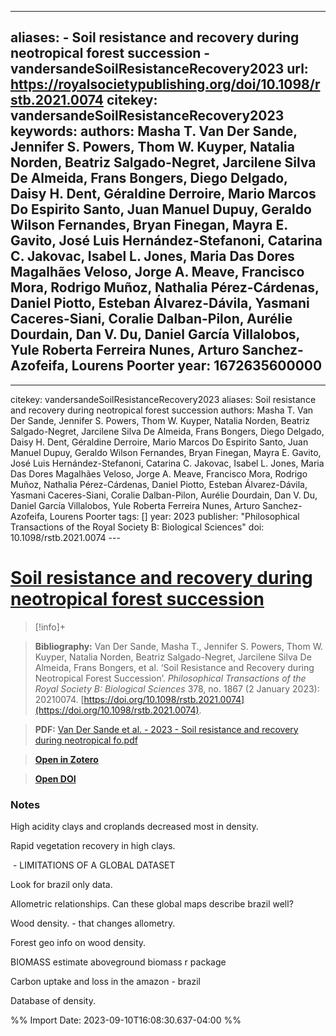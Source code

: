 

---
aliases:
    - Soil resistance and recovery during neotropical forest succession
    - vandersandeSoilResistanceRecovery2023
url: https://royalsocietypublishing.org/doi/10.1098/rstb.2021.0074
citekey: vandersandeSoilResistanceRecovery2023
keywords: 
authors: Masha T. Van Der Sande, Jennifer S. Powers, Thom W. Kuyper, Natalia Norden, Beatriz Salgado-Negret, Jarcilene Silva De Almeida, Frans Bongers, Diego Delgado, Daisy H. Dent, Géraldine Derroire, Mario Marcos Do Espirito Santo, Juan Manuel Dupuy, Geraldo Wilson Fernandes, Bryan Finegan, Mayra E. Gavito, José Luis Hernández-Stefanoni, Catarina C. Jakovac, Isabel L. Jones, Maria Das Dores Magalhães Veloso, Jorge A. Meave, Francisco Mora, Rodrigo Muñoz, Nathalia Pérez-Cárdenas, Daniel Piotto, Esteban Álvarez-Dávila, Yasmani Caceres-Siani, Coralie Dalban-Pilon, Aurélie Dourdain, Dan V. Du, Daniel García Villalobos, Yule Roberta Ferreira Nunes, Arturo Sanchez-Azofeifa, Lourens Poorter
year: 1672635600000
---
--- 
citekey: vandersandeSoilResistanceRecovery2023 
aliases: Soil resistance and recovery during neotropical forest succession
authors: Masha T. Van Der Sande, Jennifer S. Powers, Thom W. Kuyper, Natalia Norden, Beatriz Salgado-Negret, Jarcilene Silva De Almeida, Frans Bongers, Diego Delgado, Daisy H. Dent, Géraldine Derroire, Mario Marcos Do Espirito Santo, Juan Manuel Dupuy, Geraldo Wilson Fernandes, Bryan Finegan, Mayra E. Gavito, José Luis Hernández-Stefanoni, Catarina C. Jakovac, Isabel L. Jones, Maria Das Dores Magalhães Veloso, Jorge A. Meave, Francisco Mora, Rodrigo Muñoz, Nathalia Pérez-Cárdenas, Daniel Piotto, Esteban Álvarez-Dávila, Yasmani Caceres-Siani, Coralie Dalban-Pilon, Aurélie Dourdain, Dan V. Du, Daniel García Villalobos, Yule Roberta Ferreira Nunes, Arturo Sanchez-Azofeifa, Lourens Poorter 
tags: [] 
year: 2023 
publisher: "Philosophical Transactions of the Royal Society B: Biological Sciences" 
doi: 10.1098/rstb.2021.0074 --- 

# [Soil resistance and recovery during neotropical forest succession](zotero://select/library/items/BKNUH9JU)

  

> [!info]+

>**Bibliography:** Van Der Sande, Masha T., Jennifer S. Powers, Thom W. Kuyper, Natalia Norden, Beatriz Salgado-Negret, Jarcilene Silva De Almeida, Frans Bongers, et al. ‘Soil Resistance and Recovery during Neotropical Forest Succession’. _Philosophical Transactions of the Royal Society B: Biological Sciences_ 378, no. 1867 (2 January 2023): 20210074. [https://doi.org/10.1098/rstb.2021.0074](https://doi.org/10.1098/rstb.2021.0074).

>

>**PDF:** [Van Der Sande et al. - 2023 - Soil resistance and recovery during neotropical fo.pdf](file:///C:\Users\anaca\Zotero\storage\HZU79KGM\Van%20Der%20Sande%20et%20al.%20-%202023%20-%20Soil%20resistance%20and%20recovery%20during%20neotropical%20fo.pdf)

>[**Open in Zotero**](zotero://select/library/items/BKNUH9JU)

>[**Open DOI**](https://doi.org/10.1098/rstb.2021.0074)

  


### Notes


High acidity clays and croplands decreased most in density.

Rapid vegetation recovery in high clays.

 - LIMITATIONS OF A GLOBAL DATASET

Look for brazil only data.

Allometric relationships. Can these global maps describe brazil well?

Wood density. - that changes allometry.

Forest geo info on wood density.

BIOMASS estimate aboveground biomass r package

Carbon uptake and loss in the amazon - brazil

Database of density.


%% Import Date: 2023-09-10T16:08:30.637-04:00 %%
